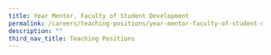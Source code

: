 ```yaml
---
title: Year Mentor, Faculty of Student Development
permalink: /careers/teaching-positions/year-mentor-faculty-of-student-development/
description: ""
third_nav_title: Teaching Positions
---
```

